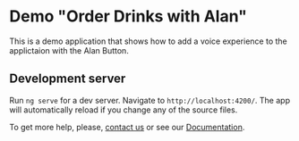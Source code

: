 # Demo "Order Drinks with Alan"

This is a demo application that shows how to add a voice experience to the applictaion with the Alan Button.

## Development server

Run `ng serve` for a dev server. Navigate to `http://localhost:4200/`. The app will automatically reload if you change any of the source files.

To get more help, please, [contact us](mailto:support@alan.app) or see our [Documentation](https://alan.app/docs/intro.html).
